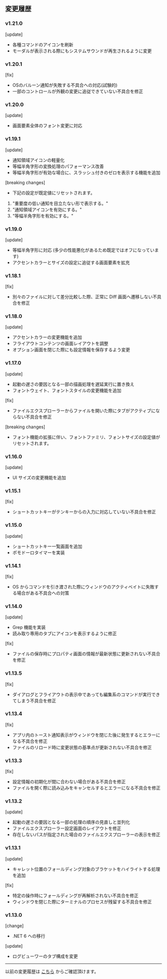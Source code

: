 ## 変更履歴

### v1.21.0

  [update]
  - 各種コマンドのアイコンを刷新
  - モーダルが表示される際にもシステムサウンドが再生されるように変更

### v1.20.1

  [fix]
  - OSのバルーン通知が失敗する不具合への対応(試験的)
  - 一部のコントロールが外観の変更に追従できていない不具合を修正

### v1.20.0

  [update]
  - 画面要素全体のフォント変更に対応
  
### v1.19.1

  [update]
  - 通知領域アイコンの軽量化
  - 等幅半角字形の変換処理のパフォーマンス改善
  - 等幅半角字形が有効な場合に、スラッシュ付きのゼロを表示する機能を追加

  [breaking changes]
  - 下記の設定が既定値にリセットされます。
  1. "重要度の低い通知を目立たない形で表示する。"
  1. "通知領域アイコンを有効にする。"
  1. "等幅半角字形を有効にする。"

### v1.19.0

  [update]
  - 等幅半角字形に対応 (多少の性能悪化があるため既定ではオフになっています)
  - アクセントカラーとサイズの設定に追従する画面要素を拡充

### v1.18.1

  [fix]
  - 別々のファイルに対して差分比較した際、正常に Diff 画面へ遷移しない不具合を修正

### v1.18.0

  [update]
  - アクセントカラーの変更機能を追加
  - フライアウトコンテンツの画面レイアウトを調整
  - オプション画面を閉じた際にも設定情報を保存するよう変更

### v1.17.0

  [update]
  - 起動の遅さの要因となる一部の描画処理を遅延実行に置き換え
  - フォントウェイト、フォントスタイルの変更機能を追加

  [fix]
  - ファイルエクスプローラーからファイルを開いた際にタブがアクティブにならない不具合を修正

  [breaking changes]
  - フォント機能の拡張に伴い、フォントファミリ、フォントサイズの設定値がリセットされます。

### v1.16.0

  [update]
  - UI サイズの変更機能を追加

### v1.15.1

  [fix]
  - ショートカットキーがテンキーからの入力に対応していない不具合を修正

### v1.15.0

  [update]
  - ショートカットキー一覧画面を追加
  - ポモドーロタイマーを実装

### v1.14.1

  [fix]
  - OS からコマンドを引き渡された際にウィンドウのアクティベイトに失敗する場合がある不具合への対策

### v1.14.0

  [update]
  - Grep 機能を実装
  - 読み取り専用のタブにアイコンを表示するように修正

  [fix]
  - ファイルの保存時にプロパティ画面の情報が最新状態に更新されない不具合を修正

### v1.13.5

  [fix]
  - ダイアログとフライアウトの表示中であっても編集系のコマンドが実行できてしまう不具合を修正

### v1.13.4

  [fix]
  - アプリ内のトースト通知表示がウィンドウを閉じた後に発生するとエラーになる不具合を修正
  - ファイルのリロード時に変更状態の基準点が更新されない不具合を修正

### v1.13.3

  [fix]
  - 設定情報の初期化が間に合わない場合がある不具合を修正
  - ファイルを開く際に読み込みをキャンセルするとエラーになる不具合を修正

### v1.13.2

  [update]
  - 起動の遅さの要因となる一部の処理の順序の見直しと並列化
  - ファイルエクスプローラー設定画面のレイアウトを修正
  - 存在しないパスが指定された場合のファイルエクスプローラーの表示を修正

### v1.13.1

  [update]
  - キャレット位置のフォールディング対象のブラケットをハイライトする処理を追加

  [fix]
  - 特定の操作時にフォールディングが再解析されない不具合を修正
  - ウィンドウを閉じた際にターミナルのプロセスが残留する不具合を修正

### v1.13.0

  [change]
  - .NET 6 への移行

  [update]
  - ログビューワーのタブ構成を変更

---

以前の変更履歴は [こちら](https://github.com/kawasawa/MyPad/blob/master/MyPad/docs/HISTORY_ARCHIVE.md) からご確認頂けます。
